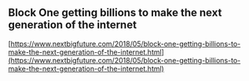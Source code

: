 ## Block One getting billions to make the next generation of the internet
  
  [https://www.nextbigfuture.com/2018/05/block-one-getting-billions-to-make-the-next-generation-of-the-internet.html](https://www.nextbigfuture.com/2018/05/block-one-getting-billions-to-make-the-next-generation-of-the-internet.html)
